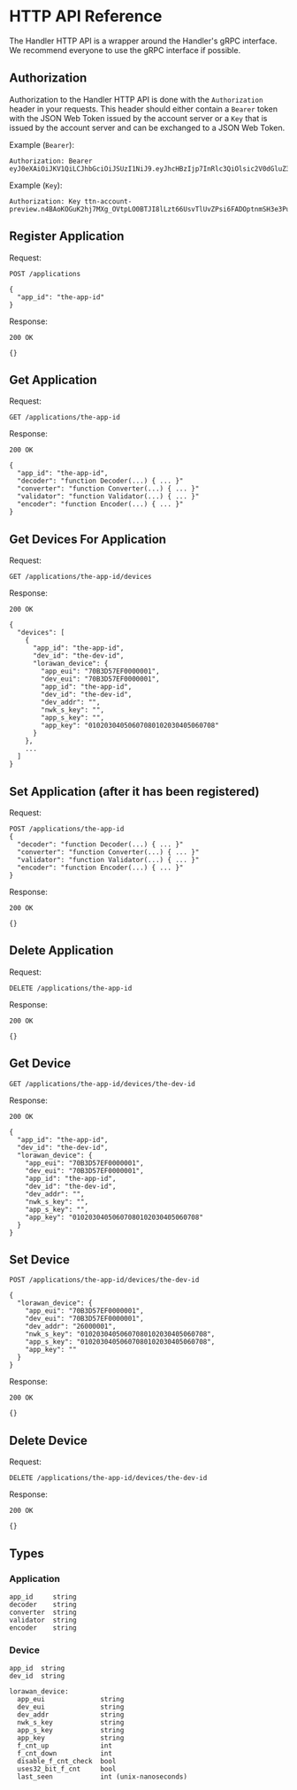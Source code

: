 <!-- EDIT AT https://github.com/TheThingsNetwork/ttn/blob/v2-preview/api/handler/HTTP-API.md -->

# HTTP API Reference

The Handler HTTP API is a wrapper around the Handler's gRPC interface. We recommend everyone to use the gRPC interface if possible.

## Authorization

Authorization to the Handler HTTP API is done with the `Authorization` header in your requests.
This header should either contain a `Bearer` token with the JSON Web Token issued by the account server or a `Key` that is issued by the account server and can be exchanged to a JSON Web Token.

Example (`Bearer`):

```
Authorization: Bearer eyJ0eXAiOiJKV1QiLCJhbGciOiJSUzI1NiJ9.eyJhcHBzIjp7InRlc3QiOlsic2V0dGluZ3MiXX19.VGhpcyBpcyB0aGUgc2lnbmF0dXJl
```

Example (`Key`):

```
Authorization: Key ttn-account-preview.n4BAoKOGuK2hj7MXg_OVtpLO0BTJI8lLzt66UsvTlUvZPsi6FADOptnmSH3e3PuQzbLLEUhXxYhkxr34xyUqBQ
```

## Register Application

Request:

```
POST /applications

{
  "app_id": "the-app-id"
}
```

Response:

```
200 OK

{}
```

## Get Application

Request:

```
GET /applications/the-app-id
```

Response:

```
200 OK

{
  "app_id": "the-app-id",
  "decoder": "function Decoder(...) { ... }"
  "converter": "function Converter(...) { ... }"
  "validator": "function Validator(...) { ... }"
  "encoder": "function Encoder(...) { ... }"
}
```

## Get Devices For Application

Request:

```
GET /applications/the-app-id/devices
```

Response:

```
200 OK

{
  "devices": [
    {
      "app_id": "the-app-id",
      "dev_id": "the-dev-id",
      "lorawan_device": {
        "app_eui": "70B3D57EF0000001",
        "dev_eui": "70B3D57EF0000001",
        "app_id": "the-app-id",
        "dev_id": "the-dev-id",
        "dev_addr": "",
        "nwk_s_key": "",
        "app_s_key": "",
        "app_key": "01020304050607080102030405060708"
      }
    },
    ...
  ]
}
```

## Set Application (after it has been registered)

Request:

```
POST /applications/the-app-id
{
  "decoder": "function Decoder(...) { ... }"
  "converter": "function Converter(...) { ... }"
  "validator": "function Validator(...) { ... }"
  "encoder": "function Encoder(...) { ... }"
}
```

Response:

```
200 OK

{}
```

## Delete Application

Request:

```
DELETE /applications/the-app-id
```

Response:

```
200 OK

{}
```

## Get Device

```
GET /applications/the-app-id/devices/the-dev-id
```

Response:

```
200 OK

{
  "app_id": "the-app-id",
  "dev_id": "the-dev-id",
  "lorawan_device": {
    "app_eui": "70B3D57EF0000001",
    "dev_eui": "70B3D57EF0000001",
    "app_id": "the-app-id",
    "dev_id": "the-dev-id",
    "dev_addr": "",
    "nwk_s_key": "",
    "app_s_key": "",
    "app_key": "01020304050607080102030405060708"
  }
}
```

## Set Device

```
POST /applications/the-app-id/devices/the-dev-id

{
  "lorawan_device": {
    "app_eui": "70B3D57EF0000001",
    "dev_eui": "70B3D57EF0000001",
    "dev_addr": "26000001",
    "nwk_s_key": "01020304050607080102030405060708",
    "app_s_key": "01020304050607080102030405060708",
    "app_key": ""
  }
}
```

Response:

```
200 OK

{}
```

## Delete Device

Request:

```
DELETE /applications/the-app-id/devices/the-dev-id
```

Response:

```
200 OK

{}
```

## Types

### Application

```
app_id     string
decoder    string
converter  string
validator  string
encoder    string
```

### Device

```
app_id  string
dev_id  string

lorawan_device:
  app_eui              string
  dev_eui              string
  dev_addr             string
  nwk_s_key            string
  app_s_key            string
  app_key              string
  f_cnt_up             int
  f_cnt_down           int
  disable_f_cnt_check  bool
  uses32_bit_f_cnt     bool
  last_seen            int (unix-nanoseconds)
```
